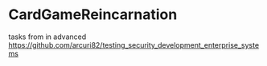 # CardGameReincarnation

tasks from in advanced https://github.com/arcuri82/testing_security_development_enterprise_systems
